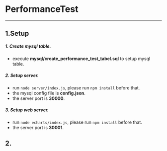 # PerformanceTest
---

## 1.Setup

##### 1. Create mysql table.

* execute **mysql/create_performance_test_tabel.sql** to setup mysql table.

##### 2. Setup server.

* run `node server/index.js`, please run `npm install` before that.
* the mysql config file is **config.json**.
* the server port is **30000**.

##### 3. Setup web server.

* run `node echarts/index.js`, please run `npm install` before that.
* the server port is **30001**.

## 2.